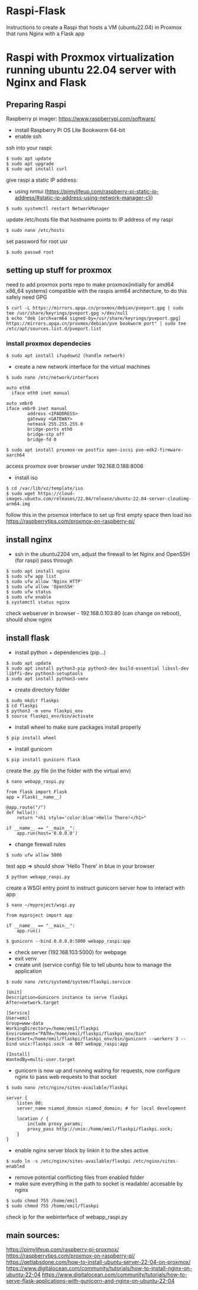 # Raspi-Flask
Instructions to create a Raspi that hosts a VM (ubuntu22.04) in Proxmox that runs Nginx with a Flask app

# Raspi with Proxmox virtualization running ubuntu 22.04 server with Nginx and Flask

## Preparing Raspi
Raspberry pi imager: https://www.raspberrypi.com/software/
- install Raspberry Pi OS Lite Bookworm 64-bit
- enable ssh 

ssh into your raspi:
```
$ sudo apt update
$ sudo apt upgrade
$ sudo apt install curl
```

give raspi a static IP address:
- using nmtui (https://pimylifeup.com/raspberry-pi-static-ip-address/#static-ip-address-using-network-manager-cli)
```
$ sudo systemctl restart NetworkManager
```

update /etc/hosts file that hostname points to IP address of my raspi
```
$ sudo nano /etc/hosts
```
set password for root usr
```
$ sudo passwd root
```

## setting up stuff for proxmox
need to add proxmox ports repo to make proxmox(initially for amd64 x86_64 systems) compatible with the raspis arm64 architecture, to do this safely need GPG
```
$ curl -L https://mirrors.apqa.cn/proxmox/debian/pveport.gpg | sudo tee /usr/share/keyrings/pveport.gpg >/dev/null
$ echo "deb [arch=arm64 signed-by=/usr/share/keyrings/pveport.gpg] https://mirrors.apqa.cn/proxmox/debian/pve bookworm port" | sudo tee  /etc/apt/sources.list.d/pveport.list
```

### install proxmox dependecies
```
$ sudo apt install ifupdown2 (handle network)
```
- create a new network interface for the virtual machines
```
$ sudo nano /etc/network/interfaces
```
```
auto eth0
  iface eth0 inet manual

auto vmbr0
iface vmbr0 inet manual
        address <IPADDRESS>
        gateway <GATEWAY>
        netmask 255.255.255.0
        bridge-ports eth0
        bridge-stp off
        bridge-fd 0
```
```
$ sudo apt install proxmox-ve postfix open-iscsi pve-edk2-firmware-aarch64
```
access proxmox over browser under 192.168.0.188:8006 
- install iso
```
$ cd /var/lib/vz/template/iso
$ sudo wget https://cloud-images.ubuntu.com/releases/22.04/release/ubuntu-22.04-server-cloudimg-arm64.img
```
follow this in the proxmox interface to set up first empty space then load iso
https://raspberrytips.com/proxmox-on-raspberry-pi/

## install nginx
- ssh in the ubuntu2204 vm, adjust the firewall to let Nginx and OpenSSH (for raspi) pass through
```
$ sudo apt install nginx
$ sudo ufw app list 
$ sudo ufw allow 'Nginx HTTP'
$ sudo ufw allow 'OpenSSH'
$ sudo ufw status
$ sudo ufw enable
$ systemctl status nginx
```
check webserver in browser 
	- 192.168.0.103:80 (can change on reboot), should show nginx

## install flask
- install python + dependencies (pip...)
```
$ sudo apt update
$ sudo apt install python3-pip python3-dev build-essential libssl-dev libffi-dev python3-setuptools
$ sudo apt install python3-venv
```
- create directory folder

```
$ sudo mkdir flaskpi
$ cd flaskpi
$ python3 -m venv flaskpi_env
$ source flaskpi_env/bin/activate
```
- install wheel to make sure packages install properly
```
$ pip install wheel
```
- install gunicorn
```
$ pip install gunicorn flask
```
create the .py file (in the folder with the virtual env)
```
$ nano webapp_raspi.py
```

```
from flask import Flask
app = Flask(__name__)

@app.route("/")
def hello():
    return "<h1 style='color:blue'>Hello There!</h1>"

if __name__ == "__main__":
    app.run(host='0.0.0.0')

```
- change firewall rules
```
$ sudo ufw allow 5000
```
test app => should show 'Hello There' in blue in your browser
```
$ python webapp_raspi.py
```
create a WSGI entry point to instruct gunicorn server how to interact with app
```
$ nano ~/myproject/wsgi.py
```

```
from myproject import app

if __name__ == "__main__":
    app.run()

```
```
$ gunicorn --bind 0.0.0.0:5000 webapp_raspi:app
```
- check server (192.168.103:5000) for webpage
- exit venv 
- create unit (service config) file to tell ubuntu how to manage the application
```
$ sudo nano /etc/systemd/system/flaskpi.service
```

```
[Unit]
Description=Gunicorn instance to serve flaskpi
After=network.target

[Service]
User=emil
Group=www-data
WorkingDirectory=/home/emil/flaskpi
Environment="PATH=/home/emil/flaskpi/flaskpi_env/bin"
ExecStart=/home/emil/flaskpi/flaskpi_env/bin/gunicorn --workers 3 --bind unix:flaskpi.sock -m 007 webapp_raspi:app

[Install]
WantedBy=multi-user.target
```
- gunicorn is now up and running waiting for requests, now configure nginx to pass web requests to that socket
```
$ sudo nano /etc/nginx/sites-available/flaskpi
```

```
server {
    listen 80;
    server_name niamod_domain niamod_domain; # for local development

    location / {
        include proxy_params;
        proxy_pass http://unix:/home/emil/flaskpi/flaskpi.sock;
    }
}

```
- enable nginx server block by linkin it to the sites active
```
$ sudo ln -s /etc/nginx/sites-available/flaskpi /etc/nginx/sites-enabled
```
- remove potential conflicting files from enabled folder
- make sure everything in the path to socket is readable/ accesable by nginx
```
$ sudo chmod 755 /home/emil
$ sudo chmod 755 /home/emil/flaskpi
```
check ip for the webinterface of webapp_raspi.py

## main sources:
https://pimylifeup.com/raspberry-pi-proxmox/
https://raspberrytips.com/proxmox-on-raspberry-pi/
https://getlabsdone.com/how-to-install-ubuntu-server-22-04-on-proxmox/
https://www.digitalocean.com/community/tutorials/how-to-install-nginx-on-ubuntu-22-04
https://www.digitalocean.com/community/tutorials/how-to-serve-flask-applications-with-gunicorn-and-nginx-on-ubuntu-22-04
